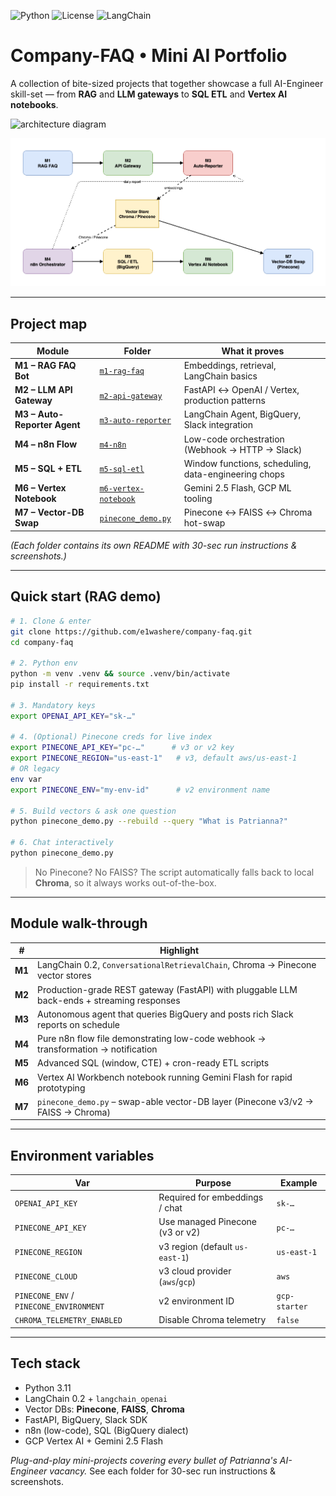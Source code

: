![Python](https://img.shields.io/badge/Python-3.11+-blue)
![License](https://img.shields.io/badge/License-MIT-green)
![LangChain](https://img.shields.io/badge/LangChain-0.2+-orange)
# Company-FAQ • Mini AI Portfolio

A collection of bite-sized projects that together showcase a full AI-Engineer skill-set — from **RAG** and **LLM gateways** to **SQL ETL** and **Vertex AI notebooks**.

![architecture diagram](docs/architecture.png)

![architecture diagram](./architecture.png)

---

## Project map

| Module | Folder | What it proves |
| ------ | ------ | -------------- |
| **M1 – RAG FAQ Bot** | [`m1-rag-faq`](./m1-rag-faq/) | Embeddings, retrieval, LangChain basics |
| **M2 – LLM API Gateway** | [`m2-api-gateway`](./m2-api-gateway/) | FastAPI ↔ OpenAI / Vertex, production patterns |
| **M3 – Auto-Reporter Agent** | [`m3-auto-reporter`](./m3-auto-reporter/) | LangChain Agent, BigQuery, Slack integration |
| **M4 – n8n Flow** | [`m4-n8n`](./m4-n8n/) | Low-code orchestration (Webhook → HTTP → Slack) |
| **M5 – SQL + ETL** | [`m5-sql-etl`](./m5-sql-etl/) | Window functions, scheduling, data-engineering chops |
| **M6 – Vertex Notebook** | [`m6-vertex-notebook`](./m6-vertex-notebook/) | Gemini 2.5 Flash, GCP ML tooling |
| **M7 – Vector-DB Swap** | [`pinecone_demo.py`](./pinecone_demo.py) | Pinecone ↔ FAISS ↔ Chroma hot-swap |

*(Each folder contains its own README with 30-sec run instructions & screenshots.)*

---

## Quick start (RAG demo)

```bash
# 1. Clone & enter
git clone https://github.com/e1washere/company-faq.git
cd company-faq

# 2. Python env
python -m venv .venv && source .venv/bin/activate
pip install -r requirements.txt

# 3. Mandatory keys
export OPENAI_API_KEY="sk-…"

# 4. (Optional) Pinecone creds for live index
export PINECONE_API_KEY="pc-…"      # v3 or v2 key
export PINECONE_REGION="us-east-1"   # v3, default aws/us-east-1
# OR legacy
env var
export PINECONE_ENV="my-env-id"      # v2 environment name

# 5. Build vectors & ask one question
python pinecone_demo.py --rebuild --query "What is Patrianna?"

# 6. Chat interactively
python pinecone_demo.py
```

> No Pinecone? No FAISS? The script automatically falls back to local **Chroma**, so it always works out-of-the-box.

---

## Module walk-through

| # | Highlight |
| - | -------- |
| **M1** | LangChain 0.2, `ConversationalRetrievalChain`, Chroma → Pinecone vector stores |
| **M2** | Production-grade REST gateway (FastAPI) with pluggable LLM back-ends + streaming responses |
| **M3** | Autonomous agent that queries BigQuery and posts rich Slack reports on schedule |
| **M4** | Pure n8n flow file demonstrating low-code webhook → transformation → notification |
| **M5** | Advanced SQL (window, CTE) + cron-ready ETL scripts |
| **M6** | Vertex AI Workbench notebook running Gemini Flash for rapid prototyping |
| **M7** | `pinecone_demo.py` – swap-able vector-DB layer (Pinecone v3/v2 → FAISS → Chroma) |

---

## Environment variables

| Var | Purpose | Example |
| --- | ------- | ------- |
| `OPENAI_API_KEY` | Required for embeddings / chat | `sk-…` |
| `PINECONE_API_KEY` | Use managed Pinecone (v3 or v2) | `pc-…` |
| `PINECONE_REGION` | v3 region (default `us-east-1`) | `us-east-1` |
| `PINECONE_CLOUD` | v3 cloud provider (`aws`/`gcp`) | `aws` |
| `PINECONE_ENV` / `PINECONE_ENVIRONMENT` | v2 environment ID | `gcp-starter` |
| `CHROMA_TELEMETRY_ENABLED` | Disable Chroma telemetry | `false` |

---

## Tech stack

* Python 3.11
* LangChain 0.2 + `langchain_openai`
* Vector DBs: **Pinecone**, **FAISS**, **Chroma**
* FastAPI, BigQuery, Slack SDK
* n8n (low-code), SQL (BigQuery dialect)
* GCP Vertex AI + Gemini 2.5 Flash

_Plug-and-play mini-projects covering every bullet of Patrianna's AI-Engineer vacancy._
See each folder for 30-sec run instructions & screenshots.
